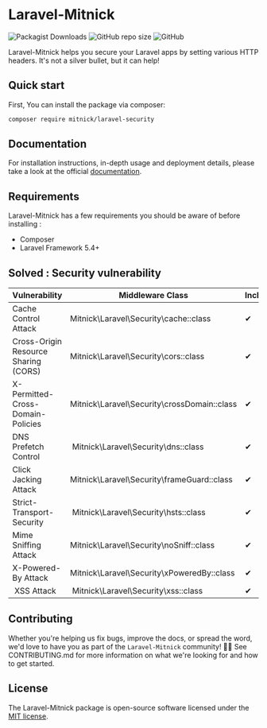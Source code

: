 # Laravel-Mitnick

![Packagist Downloads](https://img.shields.io/packagist/dt/mitnick/laravel-security?style=for-the-badge)
![GitHub repo size](https://img.shields.io/github/repo-size/getspooky/Laravel-Mitnick?style=for-the-badge)
![GitHub](https://img.shields.io/github/license/getspooky/Laravel-Mitnick?style=for-the-badge)

Laravel-Mitnick helps you secure your Laravel apps by setting various HTTP headers. It's not a silver bullet, but it can help!

## Quick start

First, You can install the package via composer: 
```sh
composer require mitnick/laravel-security 
```

## Documentation

For installation instructions, in-depth usage and deployment details, please take a look at the official [documentation](https://getspooky.github.io/Laravel-Mitnick/).

## Requirements

Laravel-Mitnick  has a few requirements you should be aware of before installing :

* Composer
* Laravel Framework 5.4+

## Solved : Security vulnerability

| Vulnerability | Middleware Class  |   Included
| ------- | --- | --- |
| Cache Control Attack | Mitnick\Laravel\Security\cache::class |  ✔
| Cross-Origin Resource Sharing (CORS) |  Mitnick\Laravel\Security\cors::class |✔
| X-Permitted-Cross-Domain-Policies | Mitnick\Laravel\Security\crossDomain::class | ✔
| DNS Prefetch Control | Mitnick\Laravel\Security\dns::class |✔
| Click Jacking Attack | Mitnick\Laravel\Security\frameGuard::class |✔
| Strict-Transport-Security | Mitnick\Laravel\Security\hsts::class |✔
| Mime Sniffing Attack | Mitnick\Laravel\Security\noSniff::class |✔
| X-Powered-By Attack  | Mitnick\Laravel\Security\xPoweredBy::class | ✔
| XSS Attack | Mitnick\Laravel\Security\xss::class |✔


## Contributing 

Whether you're helping us fix bugs, improve the docs, or spread the word, we'd love to have you as part of the `Laravel-Mitnick` community! 💪💜  See CONTRIBUTING.md for more information on what we're looking for and how to get started.

## License

The Laravel-Mitnick package is open-source software licensed under the [MIT license](https://opensource.org/licenses/MIT).
